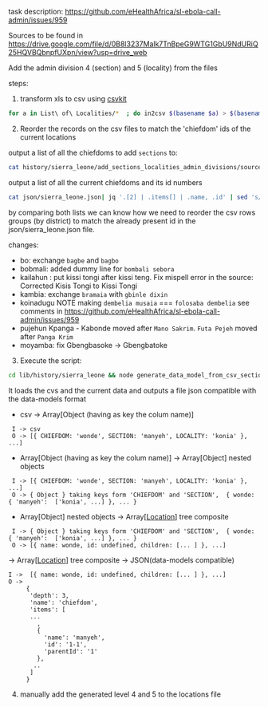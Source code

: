 task description: https://github.com/eHealthAfrica/sl-ebola-call-admin/issues/959

Sources to be found in https://drive.google.com/file/d/0B8l3237Malk7TnBpeG9WTG1GbU9NdURiQ25HQVBQbnpfUXpn/view?usp=drive_web


Add the admin division 4 (section) and 5 (locality) from the files

steps:

1)  transform xls to csv
using [csvkit](https://csvkit.readthedocs.org/en/0.9.0/tutorial/1_getting_started.html#in2csv-the-excel-killer)


```bash
for a in List\ of\ Localities/*  ; do in2csv $(basename $a) > $(basename -a .xls $a).csv ; done
```

2) Reorder the records on the csv files to match the 'chiefdom' ids of the current locations

output a list of all the chiefdoms to add `sections` to:

```bash
cat history/sierra_leone/add_sections_localities_admin_divisions/sources/* | cut -d ',' -f 1 | uniq | tr '[:upper:]' '[:lower:]'
```

output a list of all the current chiefdoms and its id numbers

```bash
cat json/sierra_leone.json| jq '.[2] | .items[] | .name, .id' | sed 's/"//g'
```

by comparing both lists we can know how we need to reorder the csv rows groups (by district) to
match the already present id in the json/sierra_leone.json file.

changes:
- bo:  exchange `bagbe` and `bagbo`
- bobmali: added dummy line for `bombali sebora`
- kailahun :  put kissi tongi after kissi teng. Fix mispell error in the source: Corrected Kisis Tongi to Kissi Tongi
- kambia: exchange `bramaia` with `gbinle dixin`
- koinadugu NOTE making `dembelia musaia` === `folosaba dembelia` see comments in https://github.com/eHealthAfrica/sl-ebola-call-admin/issues/959
- pujehun  Kpanga - Kabonde  moved after `Mano Sakrim`. `Futa Pejeh` moved after `Panga Krim`
- moyamba: fix Gbengbasoke -> Gbengbatoke

3)  Execute the script:

```bash
cd lib/history/sierra_leone && node generate_data_model_from_csv_sections_and_localities.js > DESTINATION_FILE
```

It loads the cvs and the current data and outputs a file json compatible with the data-models format

- csv -> Array[Object (having as key the colum name)]

```
 I -> csv
 O -> [{ CHIEFDOM: 'wonde', SECTION: 'manyeh', LOCALITY: 'konia' }, ...]
```

- Array[Object (having as key the colum name)] -> Array[Object] nested objects

```
 I -> [{ CHIEFDOM: 'wonde', SECTION: 'manyeh', LOCALITY: 'konia' }, ...]
 O -> { Object } taking keys form 'CHIEFDOM' and 'SECTION',  { wonde: { 'manyeh':  ['konia', ...] }, ... }
 ```

- Array[Object] nested objects -> Array[[Location](../../../lib/location.js)] tree composite

```
 I -> { Object } taking keys form 'CHIEFDOM' and 'SECTION',  { wonde: { 'manyeh':  ['konia', ...] }, ... }
 O -> [{ name: wonde, id: undefined, children: [... ] }, ...]
 ```

-> Array[[Location](../../../lib/location.js)] tree composite -> JSON(data-models compatible)

```
I ->  [{ name: wonde, id: undefined, children: [... ] }, ...]
O ->
     {
      'depth': 3,
      'name': 'chiefdom',
      'items': [
      ...
        ,
        {
          'name': 'manyeh',
          'id': '1-1',
          'parentId': '1'
        },
       ..
      ]
     }
```

4) manually add the generated level 4 and 5 to the locations file
